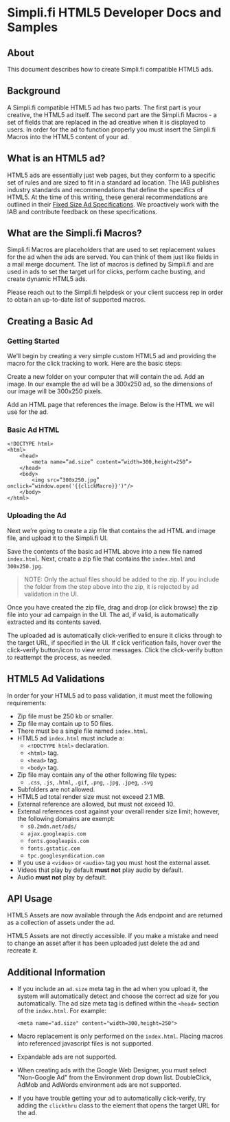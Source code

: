 # Simpli.fi HTML5 Developer Docs and Samples

## About

This document describes how to create Simpli.fi compatible HTML5 ads.

## Background

A Simpli.fi compatible HTML5 ad has two parts. The first part is your creative, the HTML5 ad itself. The second part are the Simpli.fi Macros - a set of fields that are replaced in the ad creative when it is displayed to users. In order for the ad to function properly you must insert the Simpli.fi Macros into the HTML5 content of your ad.

## What is an HTML5 ad?

HTML5 ads are essentially just web pages, but they conform to a specific set of rules and are sized to fit in a standard ad location. The IAB publishes industry standards and recommendations that define the specifics of HTML5. At the time of this writing, these general recommendations are outlined in their [Fixed Size Ad Specifications](https://www.iab.com/wp-content/uploads/2019/04/IABNewAdPortfolio_LW_FixedSizeSpec.pdf). We proactively work with the IAB and contribute feedback on these specifications.

## What are the Simpli.fi Macros?

Simpli.fi Macros are placeholders that are used to set replacement values for the ad when the ads are served. You can think of them just like fields in a mail merge document. The list of macros is defined by Simpli.fi and are used in ads to set the target url for clicks, perform cache busting, and create dynamic HTML5 ads.

Please reach out to the Simpli.fi helpdesk or your client success rep in order to obtain an up-to-date list of supported macros.

## Creating a Basic Ad

### Getting Started

We’ll begin by creating a very simple custom HTML5 ad and providing the macro for the click tracking to work. Here are the basic steps:

Create a new folder on your computer that will contain the ad.
Add an image. In our example the ad will be a 300x250 ad, so the dimensions of our image will be 300x250 pixels.

Add an HTML page that references the image. Below is the HTML we will use for the ad.

### Basic Ad HTML

```
<!DOCTYPE html>
<html>
	<head>
		<meta name=”ad.size” content=”width=300,height=250”>
	</head>
	<body>
		<img src=”300x250.jpg” onclick=”window.open('{{clickMacro}}')"/>
	</body>
</html>
```

### Uploading the Ad

Next we’re going to create a zip file that contains the ad HTML and image file, and upload it to the Simpli.fi UI.

Save the contents of the basic ad HTML above into a new file named `index.html`. Next, create a zip file that contains the `index.html` and `300x250.jpg`.

> NOTE: Only the actual files should be added to the zip. If you include the folder from the step above into the zip, it is rejected by ad validation in the UI.

Once you have created the zip file, drag and drop (or click browse) the zip file into your ad campaign in the UI. The ad, if valid, is automatically extracted and its contents saved.

The uploaded ad is automatically click-verified to ensure it clicks through to the target URL, if specified in the UI. If click verification fails, hover over the click-verify button/icon to view error messages. Click the click-verify button to reattempt the process, as needed.

## HTML5 Ad Validations

In order for your HTML5 ad to pass validation, it must meet the following requirements:

* Zip file must be 250 kb or smaller.
* Zip file may contain up to 50 files.
* There must be a single file named `index.html`.
* HTML5 ad `index.html` must include a:
  * ```<!DOCTYPE html>``` declaration.
  * ```<html>``` tag.
  * ```<head>``` tag.
  * ```<body>``` tag.
* Zip file may contain any of the other following file types:
  * `.css`, `.js`, `.html`, `.gif`, `.png`, `.jpg`, `.jpeg`, `.svg`
* Subfolders are not allowed.
* HTML5 ad total render size must not exceed 2.1 MB.
* External reference are allowed, but must not exceed 10.
* External references cost against your overall render size limit; however, the following domains are exempt:
  * `s0.2mdn.net/ads/`
  * `ajax.googleapis.com`
  * `fonts.googleapis.com`
  * `fonts.gstatic.com`
  * `tpc.googlesyndication.com`
* If you use a `<video>` or `<audio>` tag you must host the external asset.
* Videos that play by default **must not** play audio by default.
* Audio **must not** play by default.

## API Usage

HTML5 Assets are now available through the Ads endpoint and are returned as a collection of assets under the ad.

HTML5 Assets are not directly accessible. If you make a mistake and need to change an asset after it has been uploaded just delete the ad and recreate it.


## Additional Information

* If you include an `ad.size` meta tag in the ad when you upload it, the system will automatically detect and choose the correct ad size for you automatically. The ad size meta tag is defined within the `<head>` section of the `index.html`. For example:

  ```
  <meta name="ad.size" content="width=300,height=250">
  ```
* Macro replacement is only performed on the `index.html`. Placing macros into referenced javascript files is not supported.
* Expandable ads are not supported.
* When creating ads with the Google Web Designer, you must select "Non-Google Ad" from the Environment drop down list. DoubleClick, AdMob and AdWords environment ads are not supported.
* If you have trouble getting your ad to automatically click-verify, try adding the `clickthru` class to the element that opens the target URL for the ad.
